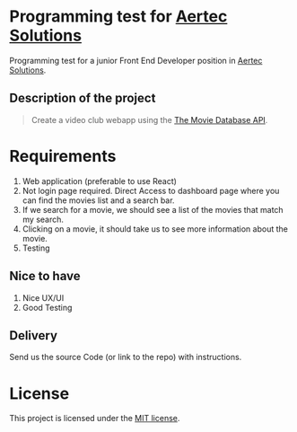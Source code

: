 # Programming test for [Aertec Solutions](https://aertecsolutions.com/)
Programming test for a junior Front End Developer position in [Aertec Solutions](https://aertecsolutions.com/).

## Description of the project
> Create a video club webapp using the [The Movie Database API](https://developers.themoviedb.org/3/getting-started/introduction).

# Requirements
1. Web application (preferable to use React)
2. Not login page required. Direct Access to dashboard page where you can find the movies list and a search bar.
3. If we search for a movie, we should see a list of the movies that match my search.
4. Clicking on a movie, it should take us to see more information about the movie.
5. Testing

## Nice to have
1. Nice UX/UI
2. Good Testing

## Delivery
Send us the source Code (or link to the repo) with instructions.

# License
This project is licensed under the [MIT license](https://github.com/Firenz/aertec-jobtest/blob/master/LICENSE).
